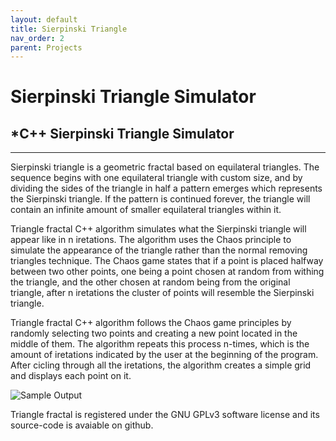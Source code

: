 ```yaml
---
layout: default
title: Sierpinski Triangle
nav_order: 2
parent: Projects
---
```


# Sierpinski Triangle Simulator

## *C++ Sierpinski Triangle Simulator

---

Sierpinski triangle is a geometric fractal based on equilateral triangles. The sequence begins with one equilateral triangle with custom size, and by dividing the sides of the triangle in half a pattern emerges which represents the Sierpinski triangle. If the pattern is continued forever, the triangle will contain an infinite amount of smaller equilateral triangles within it.

Triangle fractal C++ algorithm simulates what the Sierpinski triangle will appear like in n iretations. The algorithm uses the Chaos principle to simulate the appearance of the triangle rather than the normal removing triangles technique. The Chaos game states that if a point is placed halfway between two other points, one being a point chosen at random from withing the triangle, and the other chosen at random being from the original triangle, after n iretations the cluster of points will resemble the Sierpinski triangle.

Triangle fractal C++ algorithm follows the Chaos game principles by randomly selecting two points and creating a new point located in the middle of them. The algorithm repeats this process n-times, which is the amount of iretations indicated by the user at the beginning of the program. After cicling through all the iretations, the algorithm creates a simple grid and displays each point on it.

![Sample Output](assets/img/triangle-fractal-sample-output.png)

Triangle fractal is registered under the GNU GPLv3 software license and its source-code is avaiable on github.
